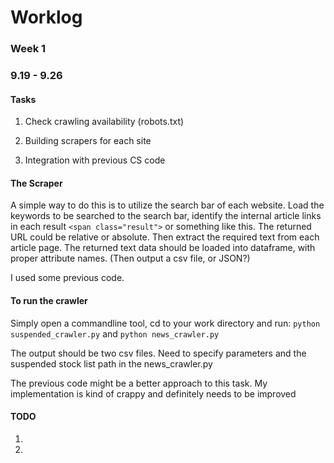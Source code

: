 # Worklog

### Week 1
### 9.19 - 9.26

#### Tasks
  1. Check crawling availability (robots.txt)

  2. Building scrapers for each site

  3. Integration with previous CS code 

#### The Scraper
A simple way to do this is to utilize the search bar of each website. Load the keywords to be searched to the search bar, identify the internal article links in each result ```<span class="result">``` or something like this. 
The returned URL could be relative or absolute. 
Then extract the required text from each article page.
The returned text data should be loaded into dataframe, with proper attribute names. (Then output a csv file, or JSON?) 

<p> I used some previous code. </p> 


#### To run the crawler
Simply open a commandline tool, cd to your work directory and run:
```python suspended_crawler.py```
and 
```python news_crawler.py```
<p> The output should be two csv files. Need to specify parameters and the suspended stock list path in the news_crawler.py</p>
<p> The previous code might be a better approach to this task. My implementation is kind of crappy and definitely needs to be improved </p>



#### TODO 
1. 
2. 
